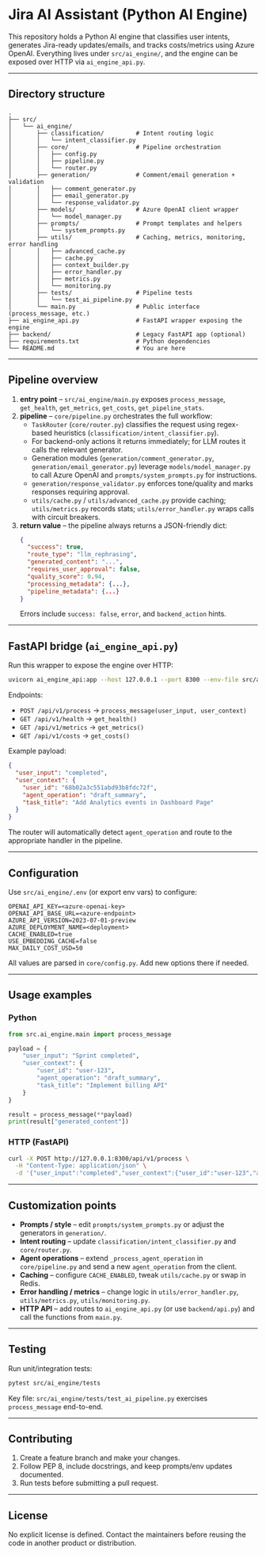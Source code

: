 # Jira AI Assistant (Python AI Engine)

This repository holds a Python AI engine that classifies user intents, generates Jira-ready updates/emails, and tracks costs/metrics using Azure OpenAI. Everything lives under `src/ai_engine/`, and the engine can be exposed over HTTP via `ai_engine_api.py`.

---

## Directory structure

```
.
├── src/
│   └── ai_engine/
│       ├── classification/         # Intent routing logic
│       │   └── intent_classifier.py
│       ├── core/                   # Pipeline orchestration
│       │   ├── config.py
│       │   ├── pipeline.py
│       │   └── router.py
│       ├── generation/             # Comment/email generation + validation
│       │   ├── comment_generator.py
│       │   ├── email_generator.py
│       │   └── response_validator.py
│       ├── models/                 # Azure OpenAI client wrapper
│       │   └── model_manager.py
│       ├── prompts/                # Prompt templates and helpers
│       │   └── system_prompts.py
│       ├── utils/                  # Caching, metrics, monitoring, error handling
│       │   ├── advanced_cache.py
│       │   ├── cache.py
│       │   ├── context_builder.py
│       │   ├── error_handler.py
│       │   ├── metrics.py
│       │   └── monitoring.py
│       ├── tests/                  # Pipeline tests
│       │   └── test_ai_pipeline.py
│       └── main.py                 # Public interface (process_message, etc.)
├── ai_engine_api.py                # FastAPI wrapper exposing the engine
├── backend/                        # Legacy FastAPI app (optional)
├── requirements.txt                # Python dependencies
└── README.md                       # You are here
```

---

## Pipeline overview

1. **entry point** – `src/ai_engine/main.py` exposes `process_message`, `get_health`, `get_metrics`, `get_costs`, `get_pipeline_stats`.  
2. **pipeline** – `core/pipeline.py` orchestrates the full workflow:
   - `TaskRouter` (`core/router.py`) classifies the request using regex-based heuristics (`classification/intent_classifier.py`).
   - For backend-only actions it returns immediately; for LLM routes it calls the relevant generator.
   - Generation modules (`generation/comment_generator.py`, `generation/email_generator.py`) leverage `models/model_manager.py` to call Azure OpenAI and `prompts/system_prompts.py` for instructions.
   - `generation/response_validator.py` enforces tone/quality and marks responses requiring approval.
   - `utils/cache.py` / `utils/advanced_cache.py` provide caching; `utils/metrics.py` records stats; `utils/error_handler.py` wraps calls with circuit breakers.
3. **return value** – the pipeline always returns a JSON-friendly dict:
   ```json
   {
     "success": true,
     "route_type": "llm_rephrasing",
     "generated_content": "...",
     "requires_user_approval": false,
     "quality_score": 0.94,
     "processing_metadata": {...},
     "pipeline_metadata": {...}
   }
   ```
   Errors include `success: false`, `error`, and `backend_action` hints.

---

## FastAPI bridge (`ai_engine_api.py`)

Run this wrapper to expose the engine over HTTP:

```bash
uvicorn ai_engine_api:app --host 127.0.0.1 --port 8300 --env-file src/ai_engine/.env
```

Endpoints:
- `POST /api/v1/process` → `process_message(user_input, user_context)`
- `GET /api/v1/health` → `get_health()`
- `GET /api/v1/metrics` → `get_metrics()`
- `GET /api/v1/costs` → `get_costs()`

Example payload:
```json
{
  "user_input": "completed",
  "user_context": {
    "user_id": "68b02a3c551abd93b8fdc72f",
    "agent_operation": "draft_summary",
    "task_title": "Add Analytics events in Dashboard Page"
  }
}
```

The router will automatically detect `agent_operation` and route to the appropriate handler in the pipeline.

---

## Configuration

Use `src/ai_engine/.env` (or export env vars) to configure:

```
OPENAI_API_KEY=<azure-openai-key>
OPENAI_API_BASE_URL=<azure-endpoint>
AZURE_API_VERSION=2023-07-01-preview
AZURE_DEPLOYMENT_NAME=<deployment>
CACHE_ENABLED=true
USE_EMBEDDING_CACHE=false
MAX_DAILY_COST_USD=50
```

All values are parsed in `core/config.py`. Add new options there if needed.

---

## Usage examples

### Python
```python
from src.ai_engine.main import process_message

payload = {
    "user_input": "Sprint completed",
    "user_context": {
        "user_id": "user-123",
        "agent_operation": "draft_summary",
        "task_title": "Implement billing API"
    }
}

result = process_message(**payload)
print(result["generated_content"])
```

### HTTP (FastAPI)
```bash
curl -X POST http://127.0.0.1:8300/api/v1/process \
  -H "Content-Type: application/json" \
  -d '{"user_input":"completed","user_context":{"user_id":"user-123","agent_operation":"draft_summary","task_title":"Add analytics events"}}'
```

---

## Customization points

- **Prompts / style** – edit `prompts/system_prompts.py` or adjust the generators in `generation/`.
- **Intent routing** – update `classification/intent_classifier.py` and `core/router.py`.
- **Agent operations** – extend `_process_agent_operation` in `core/pipeline.py` and send a new `agent_operation` from the client.
- **Caching** – configure `CACHE_ENABLED`, tweak `utils/cache.py` or swap in Redis.
- **Error handling / metrics** – change logic in `utils/error_handler.py`, `utils/metrics.py`, `utils/monitoring.py`.
- **HTTP API** – add routes to `ai_engine_api.py` (or use `backend/api.py`) and call the functions from `main.py`.

---

## Testing

Run unit/integration tests:
```bash
pytest src/ai_engine/tests
```

Key file: `src/ai_engine/tests/test_ai_pipeline.py` exercises `process_message` end-to-end.

---

## Contributing

1. Create a feature branch and make your changes.
2. Follow PEP 8, include docstrings, and keep prompts/env updates documented.
3. Run tests before submitting a pull request.

---

## License

No explicit license is defined. Contact the maintainers before reusing the code in another product or distribution.
